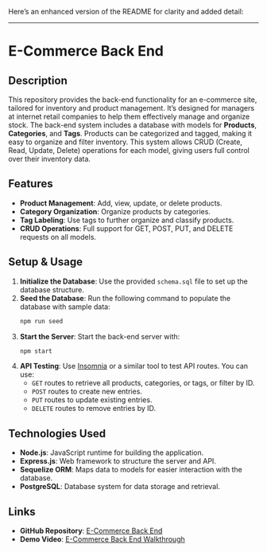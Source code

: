 Here’s an enhanced version of the README for clarity and added detail:

---

# E-Commerce Back End

## Description
This repository provides the back-end functionality for an e-commerce site, tailored for inventory and product management. It’s designed for managers at internet retail companies to help them effectively manage and organize stock. The back-end system includes a database with models for **Products**, **Categories**, and **Tags**. Products can be categorized and tagged, making it easy to organize and filter inventory. This system allows CRUD (Create, Read, Update, Delete) operations for each model, giving users full control over their inventory data.

## Features
- **Product Management**: Add, view, update, or delete products.
- **Category Organization**: Organize products by categories.
- **Tag Labeling**: Use tags to further organize and classify products.
- **CRUD Operations**: Full support for GET, POST, PUT, and DELETE requests on all models.

## Setup & Usage
1. **Initialize the Database**: Use the provided `schema.sql` file to set up the database structure.
2. **Seed the Database**: Run the following command to populate the database with sample data:
   ```bash
   npm run seed
   ```
3. **Start the Server**: Start the back-end server with:
   ```bash
   npm start
   ```
4. **API Testing**: Use [Insomnia](https://insomnia.rest/) or a similar tool to test API routes. You can use:
   - `GET` routes to retrieve all products, categories, or tags, or filter by ID.
   - `POST` routes to create new entries.
   - `PUT` routes to update existing entries.
   - `DELETE` routes to remove entries by ID.

## Technologies Used
- **Node.js**: JavaScript runtime for building the application.
- **Express.js**: Web framework to structure the server and API.
- **Sequelize ORM**: Maps data to models for easier interaction with the database.
- **PostgreSQL**: Database system for data storage and retrieval.

## Links
- **GitHub Repository**: [E-Commerce Back End](https://github.com/MrGithubby/13-E-commerce-Back-End)
- **Demo Video**: [E-Commerce Back End Walkthrough](https://drive.google.com/file/d/1TufuUH0v61TGREDJfHb92ftueWDYIOZx/view?usp=sharing)